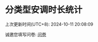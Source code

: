# 分类型安调时长统计



上次更新时间(UTC+8): 2024-10-11 20:08:09


诚邀您填写问卷: [问卷](https://forms.gle/bxUKH95Yq54SVNvp8)
